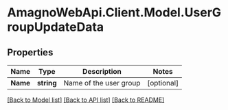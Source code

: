 
# AmagnoWebApi.Client.Model.UserGroupUpdateData

## Properties

Name | Type | Description | Notes
------------ | ------------- | ------------- | -------------
**Name** | **string** | Name of the user group | [optional] 

[[Back to Model list]](../README.md#documentation-for-models)
[[Back to API list]](../README.md#documentation-for-api-endpoints)
[[Back to README]](../README.md)

